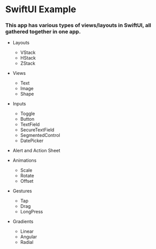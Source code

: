 # SwiftUI Example

### This app has various types of views/layouts in SwiftUI, all gathered together in one app.

* Layouts
    * VStack
    * HStack
    * ZStack
    
* Views
    * Text
    * Image
    * Shape
    
* Inputs
    * Toggle
    * Button
    * TextField
    * SecureTextField
    * SegmentedControl
    * DatePicker
    
* Alert and Action Sheet
    
* Animations
    * Scale
    * Rotate
    * Offset
        
* Gestures
    * Tap
    * Drag
    * LongPress
        
* Gradients
    * Linear
    * Angular
    * Radial

